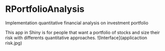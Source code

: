 # RPortfolioAnalysis
Implementation quantitative financial analysis on investment portfolio

This app in Shiny is for people that want a portfolio of stocks and size their risk  with differents quantitative approaches.
![Interface](applicaction risk.jpg)
